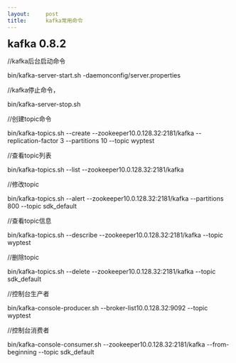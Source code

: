 ```yaml
---
layout:     post
title:      kafka常用命令
---
```

<div id="article_content" class="article_content clearfix csdn-tracking-statistics" data-pid="blog" data-mod="popu_307" data-dsm="post">
								            <link rel="stylesheet" href="https://csdnimg.cn/release/phoenix/template/css/ck_htmledit_views-f76675cdea.css">
						<div class="htmledit_views" id="content_views">
                
<p><span style="font-size:24px;"><strong>kafka 0.8.2</strong></span><br></p>
<p>//kafka后台启动命令</p>
<p>bin/kafka-server-start.sh -daemonconfig/server.properties</p>
<p>//kafka停止命令，</p>
<p>bin/kafka-server-stop.sh</p>
<p>//创建topic命令</p>
<p>bin/kafka-topics.sh --create --zookeeper10.0.128.32:2181/kafka --replication-factor 3 --partitions 10 --topic wyptest</p>
<p>//查看topic列表</p>
<p>bin/kafka-topics.sh --list --zookeeper10.0.128.32:2181/kafka</p>
<p>//修改topic </p>
<p>bin/kafka-topics.sh --alert --zookeeper10.0.128.32:2181/kafka --partitions 800 --topic sdk_default</p>
<p>//查看topic信息</p>
<p>bin/kafka-topics.sh --describe --zookeeper10.0.128.32:2181/kafka --topic wyptest</p>
<p>//删除topic</p>
<p>bin/kafka-topics.sh --delete --zookeeper10.0.128.32:2181/kafka --topic sdk_default</p>
<p>//控制台生产者</p>
<p>bin/kafka-console-producer.sh --broker-list10.0.128.32:9092 --topic wyptest</p>
<p>//控制台消费者</p>
<p>bin/kafka-console-consumer.sh --zookeeper10.0.128.32:2181/kafka --from-beginning --topic sdk_default</p>
            </div>
                </div>